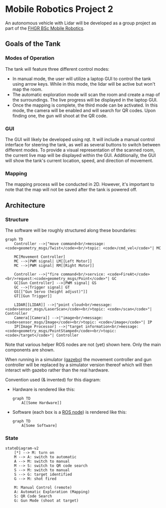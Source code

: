 # Mobile Robotics Project 2
An autonomous vehicle with Lidar will be developed as a group project as part of the [FHGR BSc Mobile Robotics](https://fhgr.ch/mr).

## Goals of the Tank
### Modes of Operation
The tank will feature three different control modes:
* In manual mode, the user will utilize a laptop GUI to control the tank using arrow keys. While in this mode, the lidar will be active but won't map the room.
* The automatic exploration mode will scan the room and create a map of the surroundings. The live progress will be displayed in the laptop GUI.
* Once the mapping is complete, the third mode can be activated. In this mode, the camera will be enabled and will search for QR codes. Upon finding one, the gun will shoot at the QR code.

### GUI
The GUI will likely be developed using rqt. It will include a manual control interface for steering the tank, as well as several buttons to switch between different modes. To provide a visual representation of the scanned room, the current live map will be displayed within the GUI. Additionally, the GUI will show the tank's current location, speed, and direction of movement.

### Mapping
The mapping process will be conducted in 2D. However, it's important to note that the map will not be saved after the tank is powered off.

## Architecture
### Structure
The software will be roughly structured along these boundaries:
```mermaid
graph TD
    Controller -->|"move command<br/>message: <code>geometry_msgs/Twist</code><br/>topic: <code>/cmd_vel</code>"| MC

    MC[Movement Controller]
    MC -->|PWM signal| LM[[Left Motor]]
    MC -->|PWM signal| RM[[Right Motor]]

    Controller -->|"fire command<br/>service: <code>FireAt</code><br/>request:<code>geometry_msgs/Point</code>"| GC
    GC[Gun Controller] -->|PWM signal| GS
    GC -->|Trigger signal| GT
    GS[["Gun Servo (height adjust)"]]
    GT[[Gun Trigger]]

    LIDAR[[LIDAR]] -->|"point cloud<br/>message: <code>sensor_msgs/LaserScan</code><br/>topic: <code>/scan</code>"| Controller
    Camera[[Camera]] -->|"image<br/>message: <code>sensor_msgs/Image</code><br/>topic: <code>/image</code>"| IP
    IP[Image Processor] -->|"target information<br/>message: <code>geometry_msgs/PointStamped</code><br/>topic: <code>/target</code>"| Controller
```

Note that various helper ROS nodes are not (yet) shown here. Only the main components are shown.

When running in a simulator ([gazebo](https://gazebosim.org/)) the movement controller and gun controller will be replaced
by a simulator version thereof which will then interact with gazebo rather than the real hardware.

Convention used (& invented) for this diagram:
* Hardware is rendered like this:
  ```mermaid
  graph TD
      A[[Some Hardware]]
  ```
* Software (each box is a [ROS node](https://wiki.ros.org/Nodes)) is rendered like this:
  ```mermaid
  graph TD
      A[Some Software]
  ```

### State
```mermaid
stateDiagram-v2
    [*] --> M: turn on
    M --> A: switch to automatic
    A --> M: switch to manual
    M --> S: switch to QR code search
    S --> M: switch to manual
    S --> G: target identified
    G --> M: shot fired

    M: Manual Control (remote)
    A: Automatic Exploration (Mapping)
    S: QR Code Search
    G: Gun Mode (shoot at target)
```

